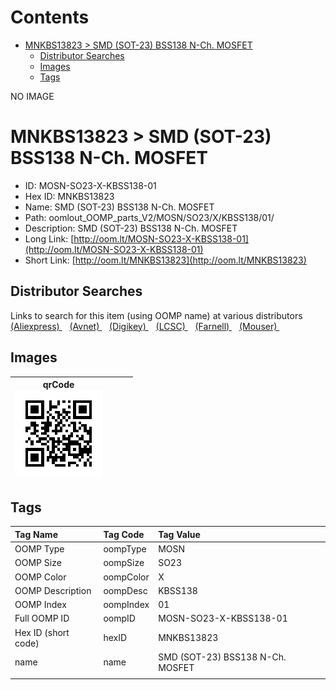



Contents
========

* [MNKBS13823 > SMD (SOT-23) BSS138 N-Ch. MOSFET](#mnkbs13823--smd-sot-23-bss138-n-ch-mosfet)
	* [Distributor Searches](#distributor-searches)
	* [Images](#images)
	* [Tags](#tags)
  
NO IMAGE  
# MNKBS13823 > SMD (SOT-23) BSS138 N-Ch. MOSFET

- ID: MOSN-SO23-X-KBSS138-01
- Hex ID: MNKBS13823
- Name: SMD (SOT-23) BSS138 N-Ch. MOSFET
- Path: oomlout_OOMP_parts_V2/MOSN/SO23/X/KBSS138/01/
- Description: SMD (SOT-23) BSS138 N-Ch. MOSFET
- Long Link: [http://oom.lt/MOSN-SO23-X-KBSS138-01](http://oom.lt/MOSN-SO23-X-KBSS138-01)
- Short Link: [http://oom.lt/MNKBS13823](http://oom.lt/MNKBS13823)

## Distributor Searches
  
Links to search for this item (using OOMP name) at various distributors  
[(Aliexpress) ](https://www.aliexpress.com/wholesale?SearchText=SMD+SOT-23+BSS138+N-Ch.+MOSFET)&nbsp;&nbsp;&nbsp;[(Avnet) ](https://www.avnet.com/shop/us/search/SMD+SOT-23+BSS138+N-Ch.+MOSFET)&nbsp;&nbsp;&nbsp;[(Digikey) ](https://www.digikey.co.uk/en/products/result?s=SMD+SOT-23+BSS138+N-Ch.+MOSFET)&nbsp;&nbsp;&nbsp;[(LCSC) ](https://www.lcsc.com/search?q=SMD+SOT-23+BSS138+N-Ch.+MOSFET)&nbsp;&nbsp;&nbsp;[(Farnell) ](https://uk.farnell.com/search?st=SMD+SOT-23+BSS138+N-Ch.+MOSFET)&nbsp;&nbsp;&nbsp;[(Mouser) ](https://www.mouser.com/c/?q=SMD+SOT-23+BSS138+N-Ch.+MOSFET)&nbsp;&nbsp;&nbsp;
## Images
  

|qrCode<br>[![](https://raw.githubusercontent.com/oomlout/oomlout_OOMP_parts_V2/main/MOSN/SO23/X/KBSS138/01/qrCode_140.png)](https://github.com/oomlout/oomlout_OOMP_parts_V2/tree/main/MOSN/SO23/X/KBSS138/01/qrCode.png)||||
| :---: | :---: | :---: | :---: |

## Tags
  

|Tag Name|Tag Code|Tag Value|
| :--- | :--- | :--- |
|OOMP Type|oompType|MOSN|
|OOMP Size|oompSize|SO23|
|OOMP Color|oompColor|X|
|OOMP Description|oompDesc|KBSS138|
|OOMP Index|oompIndex|01|
|Full OOMP ID|oompID|MOSN-SO23-X-KBSS138-01|
|Hex ID (short code)|hexID|MNKBS13823|
|name|name|SMD (SOT-23) BSS138 N-Ch. MOSFET|
||||

